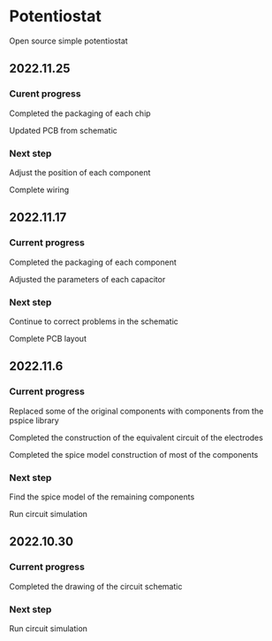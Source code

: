 # Potentiostat
Open source simple potentiostat

## 2022.11.25

### Curent progress

Completed the packaging of each chip

Updated PCB from schematic

### Next step

Adjust the position of each component

Complete wiring

## 2022.11.17

### Current progress

Completed the packaging of each component

Adjusted the parameters of each capacitor

### Next step

Continue to correct problems in the schematic

Complete PCB layout

## 2022.11.6

### Current progress

Replaced some of the original components with components from the pspice library

Completed the construction of the equivalent circuit of the electrodes

Completed the spice model construction of most of the components

### Next step

Find the spice model of the remaining components

Run circuit simulation

## 2022.10.30

### Current progress

Completed the drawing of the circuit schematic

### Next step

Run circuit simulation
